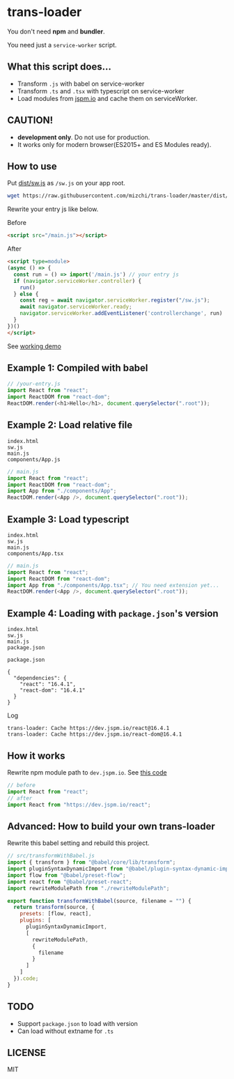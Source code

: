 # trans-loader

You don't need **npm** and **bundler**.

You need just a `service-worker` script.

## What this script does...

- Transform `.js` with babel on service-worker
- Transform `.ts` and `.tsx` with typescript on service-worker
- Load modules from [jspm.io](https://jspm.io) and cache them on serviceWorker.

## CAUTION!

- **development only**. Do not use for production.
- It works only for modern browser(ES2015+ and ES Modules ready).

## How to use

Put [dist/sw.js](/dist/sw.js) as `/sw.js` on your app root.

```sh
wget https://raw.githubusercontent.com/mizchi/trans-loader/master/dist/sw.js
```

Rewrite your entry js like below.

Before

```html
<script src="/main.js"></script>
```

After

```html
<script type=module>
(async () => {
  const run = () => import('/main.js') // your entry js
  if (navigator.serviceWorker.controller) {
    run()
  } else {
    const reg = await navigator.serviceWorker.register("/sw.js");
    await navigator.serviceWorker.ready;
    navigator.serviceWorker.addEventListener('controllerchange', run)
  }
})()
</script>
```

See [working demo](/demo)

## Example 1: Compiled with babel

```js
// /your-entry.js
import React from "react";
import ReactDOM from "react-dom";
ReactDOM.render(<h1>Hello</h1>, document.querySelector(".root"));
```

## Example 2: Load relative file

```
index.html
sw.js
main.js
components/App.js
```

```js
// main.js
import React from "react";
import ReactDOM from "react-dom";
import App from "./components/App";
ReactDOM.render(<App />, document.querySelector(".root"));
```

## Example 3: Load typescript

```
index.html
sw.js
main.js
components/App.tsx
```

```js
// main.js
import React from "react";
import ReactDOM from "react-dom";
import App from "./components/App.tsx"; // You need extension yet...
ReactDOM.render(<App />, document.querySelector(".root"));
```

## Example 4: Loading with `package.json`'s version

```
index.html
sw.js
main.js
package.json
```

`package.json`

```
{
  "dependencies": {
    "react": "16.4.1",
    "react-dom": "16.4.1"
  }
}
```

Log

```
trans-loader: Cache https://dev.jspm.io/react@16.4.1
trans-loader: Cache https://dev.jspm.io/react-dom@16.4.1
```

## How it works

Rewrite npm module path to `dev.jspm.io`. See [this code](/src/rewriteModulePath.js)

```js
// before
import React from "react";
// after
import React from "https://dev.jspm.io/react";
```

## Advanced: How to build your own trans-loader

Rewrite this babel setting and rebuild this project.

```js
// src/transformWithBabel.js
import { transform } from "@babel/core/lib/transform";
import pluginSyntaxDynamicImport from "@babel/plugin-syntax-dynamic-import";
import flow from "@babel/preset-flow";
import react from "@babel/preset-react";
import rewriteModulePath from "./rewriteModulePath";

export function transformWithBabel(source, filename = "") {
  return transform(source, {
    presets: [flow, react],
    plugins: [
      pluginSyntaxDynamicImport,
      [
        rewriteModulePath,
        {
          filename
        }
      ]
    ]
  }).code;
}
```

## TODO

- Support `package.json` to load with version
- Can load without extname for `.ts`

## LICENSE

MIT
